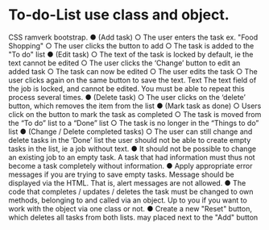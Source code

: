 # To-do-List use class and object.
CSS ramverk bootstrap.
● (Add task)
○ The user enters the task ex. "Food Shopping"
○ The user clicks the button to add
○ The task is added to the "To do" list
● (Edit task)
○ The text of the task is locked by default, ie the text cannot be edited
○ The user clicks the ‘Change’ button to edit an added task
○ The task can now be edited
○ The user edits the task
○ The user clicks again on the same button to save the text.
Text The text field of the job is locked, and cannot be edited.
You must be able to repeat this process several times.
● (Delete task)
○ The user clicks on the ‘delete’ button, which removes the item from the list
● (Mark task as done)
○ Users click on the button to mark the task as completed
○ The task is moved from the “To do” list to a “Done” list
○ The task is no longer in the “Things to do” list
● (Change / Delete completed tasks)
○ The user can still change and delete tasks in the ‘Done’ list
the user should not be able to create empty tasks in the list, ie a job without text.
● It should not be possible to change an existing job to an empty task. A task that had
information must thus not become a task completely without information.
● Apply appropriate error messages if you are trying to save empty tasks. Message
should be displayed via the HTML. That is, alert messages are not allowed.
● The code that completes / updates / deletes the task must be changed to own methods,
belonging to and called via an object. Up to you if you want to work with the object via one
class or not.
● Create a new "Reset" button, which deletes all tasks from both lists. may
placed next to the "Add" button
